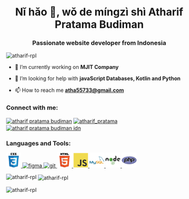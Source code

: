<h1 align="center">Nǐ hǎo 👋, wǒ de míngzì shì Atharif Pratama Budiman</h1>
<h3 align="center">Passionate website developer from Indonesia</h3>

<p align="left"> <img src="https://komarev.com/ghpvc/?username=atharif-rpl&label=Profile%20views&color=0e75b6&style=flat" alt="atharif-rpl" /> </p>

- 🔭 I’m currently working on **MJIT Company**

- 🤝 I’m looking for help with **javaScript Databases, Kotlin and Python**

- 📫 How to reach me **atha55733@gmail.com**

<h3 align="left">Connect with me:</h3>
<p align="left">
<a href="https://linkedin.com/in/atharif pratama budiman" target="blank"><img align="center" src="https://raw.githubusercontent.com/rahuldkjain/github-profile-readme-generator/master/src/images/icons/Social/linked-in-alt.svg" alt="atharif pratama budiman" height="30" width="40" /></a>
<a href="https://instagram.com/atharif_pratama" target="blank"><img align="center" src="https://raw.githubusercontent.com/rahuldkjain/github-profile-readme-generator/master/src/images/icons/Social/instagram.svg" alt="atharif_pratama" height="30" width="40" /></a>
<a href="https://www.youtube.com/c/atharif pratama budiman idn" target="blank"><img align="center" src="https://raw.githubusercontent.com/rahuldkjain/github-profile-readme-generator/master/src/images/icons/Social/youtube.svg" alt="atharif pratama budiman idn" height="30" width="40" /></a>
</p>

<h3 align="left">Languages and Tools:</h3>
<p align="left"> <a href="https://www.w3schools.com/css/" target="_blank" rel="noreferrer"> <img src="https://raw.githubusercontent.com/devicons/devicon/master/icons/css3/css3-original-wordmark.svg" alt="css3" width="40" height="40"/> </a> <a href="https://www.figma.com/" target="_blank" rel="noreferrer"> <img src="https://www.vectorlogo.zone/logos/figma/figma-icon.svg" alt="figma" width="40" height="40"/> </a> <a href="https://git-scm.com/" target="_blank" rel="noreferrer"> <img src="https://www.vectorlogo.zone/logos/git-scm/git-scm-icon.svg" alt="git" width="40" height="40"/> </a> <a href="https://www.w3.org/html/" target="_blank" rel="noreferrer"> <img src="https://raw.githubusercontent.com/devicons/devicon/master/icons/html5/html5-original-wordmark.svg" alt="html5" width="40" height="40"/> </a> <a href="https://developer.mozilla.org/en-US/docs/Web/JavaScript" target="_blank" rel="noreferrer"> <img src="https://raw.githubusercontent.com/devicons/devicon/master/icons/javascript/javascript-original.svg" alt="javascript" width="40" height="40"/> </a> <a href="https://www.mysql.com/" target="_blank" rel="noreferrer"> <img src="https://raw.githubusercontent.com/devicons/devicon/master/icons/mysql/mysql-original-wordmark.svg" alt="mysql" width="40" height="40"/> </a> <a href="https://nodejs.org" target="_blank" rel="noreferrer"> <img src="https://raw.githubusercontent.com/devicons/devicon/master/icons/nodejs/nodejs-original-wordmark.svg" alt="nodejs" width="40" height="40"/> </a> <a href="https://www.php.net" target="_blank" rel="noreferrer"> <img src="https://raw.githubusercontent.com/devicons/devicon/master/icons/php/php-original.svg" alt="php" width="40" height="40"/> </a> </p>

<p><img align="left" src="https://github-readme-stats.vercel.app/api/top-langs?username=atharif-rpl&show_icons=true&locale=en&layout=compact" alt="atharif-rpl" /></p>

<p>&nbsp;<img align="center" src="https://github-readme-stats.vercel.app/api?username=atharif-rpl&show_icons=true&locale=en" alt="atharif-rpl" /></p>

<p><img align="center" src="https://github-readme-streak-stats.herokuapp.com/?user=atharif-rpl&" alt="atharif-rpl" /></p>
